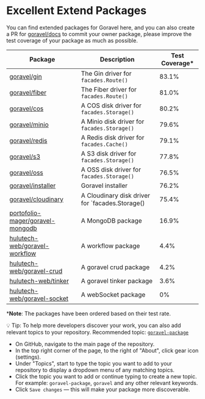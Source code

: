 # Excellent Extend Packages

You can find extended packages for Goravel here, and you can also create a PR for [goravel/docs](https://github.com/goravel/docs) to commit your owner package, please improve the test coverage of your package as much as possible.



| Package | Description | Test Coverage* |
| --------------------------------------------------------------------------------- | --------------------------------------------- | ------------- |
| [goravel/gin](https://github.com/goravel/gin) | The Gin driver for `facades.Route()` | 83.1% |
| [goravel/fiber](https://github.com/goravel/fiber) | The Fiber driver for `facades.Route()` | 81.0% |
| [goravel/cos](https://github.com/goravel/cos) | A COS disk driver for `facades.Storage()` | 80.2% |
| [goravel/minio](https://github.com/goravel/minio) | A Minio disk driver for `facades.Storage()` | 79.6% |
| [goravel/redis](https://github.com/goravel/redis) | A Redis disk driver for `facades.Cache()` | 79.1% |
| [goravel/s3](https://github.com/goravel/s3) | A S3 disk driver for `facades.Storage()` | 77.8% |
| [goravel/oss](https://github.com/goravel/oss) | A OSS disk driver for `facades.Storage()` | 76.5% |
| [goravel/installer](https://github.com/goravel/installer) | Goravel installer | 76.2% |
| [goravel/cloudinary](https://github.com/goravel/cloudinary) | A Cloudinary disk driver for `facades.Storage() | 75.4% |
| [portofolio-mager/goravel-mongodb](https://github.com/portofolio-mager/goravel-mongodb) | A MongoDB package | 16.9% |
| [hulutech-web/goravel-workflow](https://github.com/hulutech-web/goravel-workflow) | A workflow package | 4.4% |
| [hulutech-web/goravel-crud](https://github.com/hulutech-web/goravel-crud) | A goravel crud package | 4.2% |
| [hulutech-web/tinker](https://github.com/hulutech-web/tinker) | A goravel tinker package | 3.6% |
| [hulutech-web/goravel-socket](https://github.com/hulutech-web/goravel-socket) | A webSocket package | 0% |

***Note**: The packages have been ordered based on their test rate.

💡 Tip: To help more developers discover your work, you can also add relevant topics to your repository.
Recommended topic: [`goravel-package`](https://github.com/topics/goravel-package)

- On GitHub, navigate to the main page of the repository.
- In the top right corner of the page, to the right of "About", click gear icon (settings).
- Under "Topics", start to type the topic you want to add to your repository to display a dropdown menu of any matching topics.
- Click the topic you want to add or continue typing to create a new topic. For example: `goravel-package`, `goravel` and any other relevant keywords.
- Click `Save changes` — this will make your package more discoverable.
